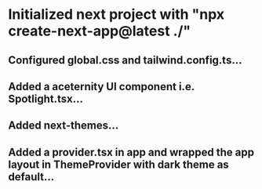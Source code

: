 # Initialized next project with "npx create-next-app@latest ./"

## Configured global.css and tailwind.config.ts...

## Added a aceternity UI component i.e. Spotlight.tsx...

## Added next-themes...

## Added a provider.tsx in app and wrapped the app layout in ThemeProvider with dark theme as default...